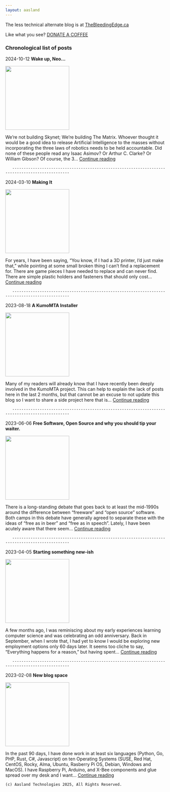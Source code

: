 ```yaml
---
layout: aasland
---
```


The less technical alternate blog is at [TheBleedingEdge.ca](https://TheBleedingEdge.ca)

Like what you see? [DONATE A COFFEE](https://donate.stripe.com/5kA4hi82GghS8Ny9AA?locale=en&__embed_source=buy_btn_1MvQKwDpVpVZQwxejMYUS1au)


### Chronological list of posts

2024-10-12  **Wake up, Neo...**

<img src="https://tommairs.github.io/images/matrix-and-soccer.jpeg" width="200" height="200"> 

We’re not building Skynet; We’re building The Matrix. Whoever thought it would be a good idea to release Artificial Intelligence to the masses without incorporating the three laws of robotics needs to be held accountable. Did none of these people read any Isaac Asimov? Or Arthur C. Clarke? Or William Gibson? Of course, the 3… [Continue reading](https://blog.aasland.com/2024/10/12/wake-up-neo/)

       -----------------------------------------------------------------------------------------------

2024-03-10  **Making It**

<img src="https://tommairs.github.io/images/Jeepclip.png" width="200" height="200"> 

For years, I have been saying, “You know, if I had a 3D printer, I’d just make that,” while pointing at some small broken thing I can’t find a replacement for. There are game pieces I have needed to replace and can never find. There are simple plastic holders and fasteners that should only cost… [Continue reading](https://blog.aasland.com/2024/03/10/making-it/)

       -----------------------------------------------------------------------------------------------

2023-08-18  **A KumoMTA Installer**

<img src="https://tommairs.github.io/images/Installgears.jpg" width="200" height="200"> 

Many of my readers will already know that I have recently been deeply involved in the KumoMTA project. This can help to explain the lack of posts here in the last 2 months, but that cannot be an excuse to not update this blog so I want to share a side project here that is… [Continue reading](https://blog.aasland.com/2023/08/18/a-kumomta-installer/)

       -----------------------------------------------------------------------------------------------

2023-06-06  **Free Software, Open Source and why you should tip your waiter.**

<img src="https://tommairs.github.io/images/waiter-with-water.jpg" width="200" height="200"> 

There is a long-standing debate that goes back to at least the mid-1990s around the difference between “freeware” and “open source” software. Both camps in this debate have generally agreed to separate these with the ideas of “free as in beer” and “free as in speech”. Lately, I have been acutely aware that there seem… [Continue reading](https://blog.aasland.com/2023/06/06/free-software-open-source-and-why-you-should-tip-your-waiter/)

       -----------------------------------------------------------------------------------------------

2023-04-05  **Starting something new-ish**

<img src="https://tommairs.github.io/images/IMG_9609-1536x1056.jpg" width="200" height="200"> 

A few months ago, I was reminiscing about my early experiences learning computer science and was celebrating an odd anniversary. Back in September, when I wrote that, I had yet to know I would be exploring new employment options only 60 days later. It seems too cliche to say, “Everything happens for a reason,” but having spent… [Continue reading](https://blog.aasland.com/2023/04/05/starting-something-new-ish/)

       -----------------------------------------------------------------------------------------------

2023-02-08  **New blog space**

<img src="https://tommairs.github.io/images/New-Blog-space-banner.webp" width="200" height="200"> 

In the past 90 days, I have done work in at least six languages (Python, Go, PHP, Rust, C#, Javascript) on ten Operating Systems (SUSE, Red Hat, CentOS, Rocky, Alma, Ubuntu, Rasberry Pi OS, Debian, Windows and MacOS). I have Raspberry Pi, Arduino, and X-Bee components and glue spread over my desk and I want… [Continue reading](https://blog.aasland.com/2023/02/08/new-blog-space/)


```
(c) Aasland Technologies 2025, All Rights Reserved.
```

